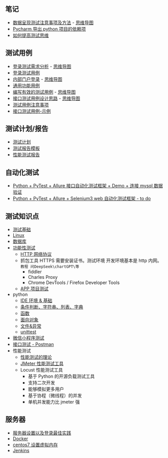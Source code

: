 ## 笔记

- [数据呈现测试注意事项及方法](./Resource/数据呈现测试方法.jpg) - [思维导图](./Resource/数据呈现测试注意事项及方法.xmind)
- [Pycharm 导出 python 项目的依赖项](./笔记/Pycharm导出python项目的依赖项.md)
- [如何提高测试思维](./Resource/如何提高测试思维.jpg)

## 测试用例

- [登录测试需求分析](./Resource/账号登录.png) - [思维导图](./Resource/账号登录.xmind)
- [登录测试用例](./Resource/登录测试用例.xlsx)
- [内部门户登录](./Resource/内部门户登录.jpg) - [思维导图](./Resource/内部门户登录测试用例.xmind)
- [通用功能用例](./Resource/通用功能用例.xlsx)
- [编写有效的测试用例](./Resource/编写有效的测试用例.jpg) - [思维导图](./Resource/编写有效的测试用例.xmind)
- [接口测试用例设计思路](./Resource/接口测试用例设计思路.jpg) - [思维导图](./Resource/接口测试用例设计思路.xmind)
- [测试用例注意事项](./笔记/测试用例注意事项.md)
- [接口测试用例-示例](./Resource/接口测试用例-示例.xlsx)

## 测试计划/报告

- [测试计划](./Resource/系统测试计划.docx)
- [测试报告模板](./Resource/测试报告.doc)
- [性能测试报告](./Resource/性能测试报告.doc)

## 自动化测试

- [Python + PyTest + Allure 接口自动化测试框架 + Demo + 连接 mysql 数据验证](https://github.com/DaisyXuYanRu/system_api_autotest)
- [Python + PyTest + Allure + Selenium3 web 自动化测试框架 - to do](https://github.com/DaisyXuYanRu/system_autotest)

## 测试知识点

- [测试基础](./笔记/测试基础.md)
- [Linux](./笔记/Linux.md)
- [数据库](./笔记/数据库.md)
- [功能性测试](./笔记/功能性测试.md)
  - [HTTP 网络协议](./笔记/HTTP网络协议.md)
  - 抓包工具 HTTPS 需要安装证书。测试环境 开发环境基本是 http 内网。 `教程 问DeepSeek\chartGPT\等`
    - fiddler
    - Charles Proxy
    - ​Chrome DevTools / Firefox Developer Tools
  - [APP 项目测试](./笔记/APP项目测试.md)
- python
  - [IDE 环境 & 基础](./笔记/Python/IDE环境&基础.md)
  - [条件判断、字符串、列表、字典](./笔记/Python/条件判断-字符串-列表-字典.md)
  - [函数](./笔记/Python/函数.md)
  - [面向对象](./笔记/Python/面向对象.md)
  - [文件&异常](./笔记/Python/文件-异常.md)
  - [unittest](./笔记/Python/unittest.md)
- [微信小程序测试](./笔记/微信小程序测试.md)
- [接口测试 - Postman](./笔记/接口测试.md)
- 性能测试
  - [性能测试的理论](./笔记/性能测试/性能测试的理论.md)
  - [JMeter 性能测试工具](./笔记/性能测试/JMeter.md)
  - Locust 性能测试工具
    - 基于 Python 的开源负载测试工具
    - 支持二次开发
    - 能够模拟更多用户
    - 基于协程（微线程）的并发
    - 单机并发能力比 jmeter 强

## 服务器

- [服务器设置以及登录最佳实践](./笔记/服务器设置以及登录最佳实践.md)
- [Docker](./笔记/Docker.md)
- [centos7 设置虚拟内存](./笔记/centos7设置虚拟内存.md)
- [Jenkins](./笔记/Jenkins.md)
